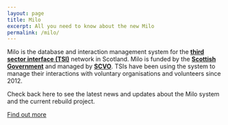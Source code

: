 ```yaml
---
layout: page
title: Milo
excerpt: All you need to know about the new Milo
permalink: /milo/
---
```


Milo is the database and interaction management system for the <a href="http://www.vascotland.org/" target="_blank">**third sector interface (TSI)**</a> network in Scotland. Milo is funded by the <a href="http://www.gov.scot/" target="_blank">**Scottish Government**</a> and managed by <a href="http://www.scvo.org.uk/" target="_blank">**SCVO**</a>. TSIs have been using the system to manage their interactions with voluntary organisations and volunteers since 2012.

Check back here to see the latest news and updates about the Milo system and the current rebuild project.

<a href="/milofaq/" class="btn btn-primary btn-lg"> Find out more </a>



